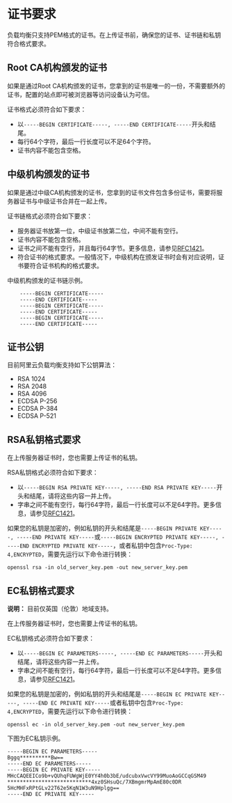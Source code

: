 # 证书要求

负载均衡只支持PEM格式的证书。在上传证书前，确保您的证书、证书链和私钥符合格式要求。

## Root CA机构颁发的证书

如果是通过Root CA机构颁发的证书，您拿到的证书是唯一的一份，不需要额外的证书，配置的站点即可被浏览器等访问设备认为可信。

证书格式必须符合如下要求：

-   以`-----BEGIN CERTIFICATE-----, -----END CERTIFICATE-----`开头和结尾。
-   每行64个字符，最后一行长度可以不足64个字符。
-   证书内容不能包含空格。

## 中级机构颁发的证书

如果是通过中级CA机构颁发的证书，您拿到的证书文件包含多份证书，需要将服务器证书与中级证书合并在一起上传。

证书链格式必须符合如下要求：

-   服务器证书放第一位，中级证书放第二位，中间不能有空行。
-   证书内容不能包含空格。
-   证书之间不能有空行，并且每行64字节。更多信息，请参见[RFC1421](https://tools.ietf.org/html/rfc1421)。
-   符合证书的格式要求。一般情况下，中级机构在颁发证书时会有对应说明，证书要符合证书机构的格式要求。

中级机构颁发的证书链示例。

```
    -----BEGIN CERTIFICATE-----
    -----END CERTIFICATE-----
    -----BEGIN CERTIFICATE-----
    -----END CERTIFICATE-----
    -----BEGIN CERTIFICATE-----
    -----END CERTIFICATE-----
```

## 证书公钥

目前阿里云负载均衡支持如下公钥算法：

-   RSA 1024
-   RSA 2048
-   RSA 4096
-   ECDSA P-256
-   ECDSA P-384
-   ECDSA P-521

## RSA私钥格式要求

在上传服务器证书时，您也需要上传证书的私钥。

RSA私钥格式必须符合如下要求：

-   以`-----BEGIN RSA PRIVATE KEY-----, -----END RSA PRIVATE KEY-----`开头和结尾，请将这些内容一并上传。
-   字串之间不能有空行，每行64字符，最后一行长度可以不足64字符。更多信息，请参见[RFC1421](https://tools.ietf.org/html/rfc1421)。

如果您的私钥是加密的，例如私钥的开头和结尾是`-----BEGIN PRIVATE KEY-----, -----END PRIVATE KEY-----`或`-----BEGIN ENCRYPTED PRIVATE KEY-----, -----END ENCRYPTED PRIVATE KEY-----`，或者私钥中包含`Proc-Type: 4,ENCRYPTED`，需要先运行以下命令进行转换：

```
openssl rsa -in old_server_key.pem -out new_server_key.pem
```

## EC私钥格式要求

**说明：** 目前仅英国（伦敦）地域支持。

在上传服务器证书时，您也需要上传证书的私钥。

EC私钥格式必须符合如下要求：

-   以`-----BEGIN EC PARAMETERS-----, -----END EC PARAMETERS-----`开头和结尾，请将这些内容一并上传。
-   字串之间不能有空行，每行64字符，最后一行长度可以不足64字符。更多信息，请参见[RFC1421](https://tools.ietf.org/html/rfc1421)。

如果您的私钥是加密的，例如私钥的开头和结尾是`-----BEGIN EC PRIVATE KEY-----, -----END EC PRIVATE KEY-----`或者私钥中包含`Proc-Type: 4,ENCRYPTED`，需要先运行以下命令进行转换：

```
openssl ec -in old_server_key.pem -out new_server_key.pem
```

下图为EC私钥示例。

```
-----BEGIN EC PARAMETERS-----
Bggq**********Bw==
-----END EC PARAMETERS-----
-----BEGIN EC PRIVATE KEY-----
MHcCAQEEICo9b+vQUhqFUWgWjE0YY4h0b3bE/udcubxVwcVY99MuoAoGCCqGSM49
***************************4xz0SHsuQc/7XBmgmrMpAmE80c0DR
5HcMHFxRPtGLv22T62e5KqN1W3uN9Hplgg==
-----END EC PRIVATE KEY-----
```

